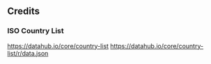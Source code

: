 ## Credits

### ISO Country List
https://datahub.io/core/country-list
https://datahub.io/core/country-list/r/data.json
